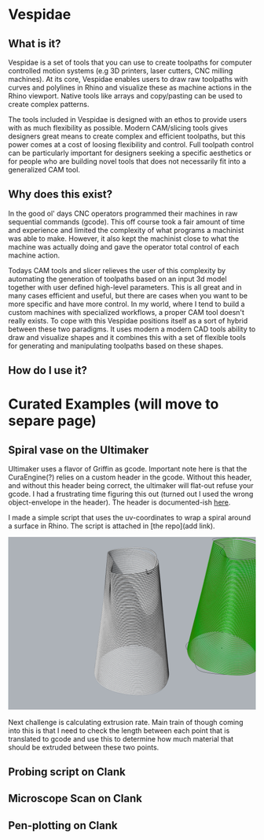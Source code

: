 # Vespidae


## What is it? 

Vespidae is a set of tools that you can use to create toolpaths for computer controlled motion systems (e.g 3D printers, laser cutters, CNC milling machines). At its core, Vespidae enables users to draw raw toolpaths with curves and polylines in Rhino and visualize these as machine actions in the Rhino viewport. Native tools like arrays and copy/pasting can be used to create complex patterns. 

The tools included in Vespidae is designed with an ethos to provide users with as much flexibility as possible. Modern CAM/slicing tools gives designers great means to create complex and efficient toolpaths, but this power comes at a cost of loosing flexibility and control. Full toolpath control can be particularly important for designers seeking a specific aesthetics or for people who are building novel tools that does not necessarily fit into a generalized CAM tool. 

## Why does this exist? 

In the good ol' days CNC operators programmed their machines in raw sequential commands (gcode). This off course took a fair amount of time and experience and limited the complexity of what programs a machinist was able to make. However, it also kept the machinist close to what the machine was actually doing and gave the operator total control of each machine action. 

Todays CAM tools and slicer relieves the user of this complexity by automating the generation of toolpaths based on an input 3d model together with user defined high-level parameters. This is all great and in many cases efficient and useful, but there are cases when you want to be more specific and have more control. In my world, where I tend to build a custom machines with specialized workflows, a proper CAM tool doesn't really exists. To cope with this Vespidae positions itself as a sort of hybrid between these two paradigms. It uses modern a modern CAD tools ability to draw and visualize shapes and it combines this with a set of flexible tools for generating and manipulating toolpaths based on these shapes.

## How do I use it? 

# Curated Examples (will move to separe page)

## Spiral vase on the Ultimaker 

Ultimaker uses a flavor of Griffin as gcode. Important note here is that the CuraEngine(?) relies on a custom header in the gcode. Without this header, and without this header being correct, the ultimaker will flat-out refuse your gcode. I had a frustrating time figuring this out (turned out I used the wrong object-envelope in the header). The header is documented-ish [here](https://community.ultimaker.com/topic/15555-inside-the-ultimaker-3-day-1-gcode/). 

I made a simple script that uses the uv-coordinates to wrap a spiral around a surface in Rhino. The script is attached in [the repo](add link).

![Spirals. Visualized with 0.4 radius for the nozzle diameter. Spiral needs adjustment.](./img/spiral1.png)

Next challenge is calculating extrusion rate. Main train of though coming into this is that I need to check the length between each point that is translated to gcode and use this to determine how much material that should be extruded between these two points. 


## Probing script on Clank 

## Microscope Scan on Clank 

## Pen-plotting on Clank 
